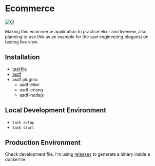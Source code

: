 # Ecommerce
[![CI](https://github.com/sicksid/ecommerce/workflows/elixir/badge.svg)](https://github.com/sicksid/ecommerce/actions)

Making this ecommerce application to practice elixir and liveview, also planning to use this as an example for the savi engineering blogpost on testing live view

## Installation

- [taskfile](http://taskfile.dev)
- [asdf](https://asdf-vm.com/)
- asdf plugins:
  - asdf-elixir
  - asdf-erlang
  - asdf-nodejs

## Local Development Environment

- `task setup`
- `task start`

## Production Environment

Check development file, i'm using [releases](https://hexdocs.pm/phoenix/releases.html) to generate a binary inside a dockerfile

